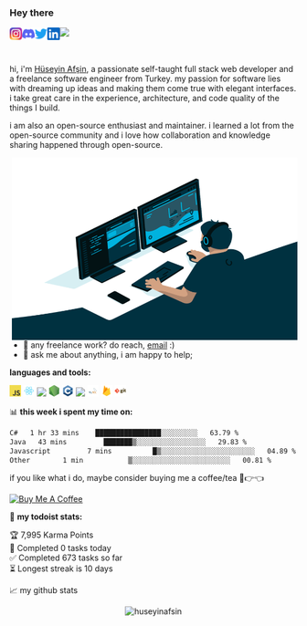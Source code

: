 ### Hey there 
<a href="https://www.instagram.com//">
  <img align="left" alt="Hüseyin Afşin's Instagram" width="22px" src="https://raw.githubusercontent.com/huseyinafsin/huseyinafsin/main/assets/instagram.png" />
</a>
<a href="https://discord.gg/">
  <img align="left" alt="Hüseyin Afşin's Discord" width="22px" src="https://raw.githubusercontent.com/huseyinafsin/huseyinafsin/main/assets/discord.svg" />
</a>
<a href="https://twitter.com/">
  <img align="left" alt="Hüseyin Afşin | Twitter" width="22px" src="https://raw.githubusercontent.com/huseyinafsin/huseyinafsin/main/assets/twitter.svg" />
</a>
<a href="https://www.linkedin.com/in/huseyinafsin/">
  <img align="left" alt="Hüseyin Afşin's LinkedIN" width="22px" src="https://raw.githubusercontent.com/huseyinafsin/huseyinafsin/main/assets/linkedin.svg" />
</a>

![](https://visitor-badge.glitch.me/badge?page_id=huseyinafsin.huseyinafsin)

<br />

hi, i'm [Hüseyin Afşin](https://licanetwork.com/), a passionate self-taught full stack web developer and a freelance software engineer from Turkey. my passion for software lies with dreaming up ideas and making them come true with elegant interfaces. i take great care in the experience, architecture, and code quality of the things I build.

i am also an open-source enthusiast and maintainer. i learned a lot from the open-source community and i love how collaboration and knowledge sharing happened through open-source.


  <img align="right" alt="GIF" src="https://github.com/huseyinafsin/huseyinafsin/blob/main/blob/code.gif?raw=true" width="500" height="320" />
  
- 💼 any freelance work? do reach, [email](mailto:huseyinone@outlook.com) :)
- 💬 ask me about anything, i am happy to help;

**languages and tools:**  

<code><img height="20" src="https://raw.githubusercontent.com/github/explore/80688e429a7d4ef2fca1e82350fe8e3517d3494d/topics/javascript/javascript.png"></code>
<code><img height="20" src="https://raw.githubusercontent.com/github/explore/80688e429a7d4ef2fca1e82350fe8e3517d3494d/topics/react/react.png"></code>
<code><img height="20" src="https://upload.wikimedia.org/wikipedia/commons/thumb/e/ee/.NET_Core_Logo.svg/2048px-.NET_Core_Logo.svg.png"></code>
<code><img height="20" src="https://raw.githubusercontent.com/github/explore/80688e429a7d4ef2fca1e82350fe8e3517d3494d/topics/nodejs/nodejs.png"></code>
<code><img height="20" src="https://raw.githubusercontent.com/github/explore/80688e429a7d4ef2fca1e82350fe8e3517d3494d/topics/cpp/cpp.png"></code>
<code><img height="20" src="https://spring.io/images/projects/spring-boot-7f2e24fb962501672cc91ccd285ed2ba.svg"></code>
<code><img height="20" src="https://raw.githubusercontent.com/github/explore/80688e429a7d4ef2fca1e82350fe8e3517d3494d/topics/mysql/mysql.png"></code>
<code><img height="20" src="https://raw.githubusercontent.com/github/explore/80688e429a7d4ef2fca1e82350fe8e3517d3494d/topics/firebase/firebase.png"></code>
<code><img height="20" src="https://raw.githubusercontent.com/github/explore/80688e429a7d4ef2fca1e82350fe8e3517d3494d/topics/git/git.png"></code>

📊 **this week i spent my time on:**
<!--START_SECTION:waka-->

```text
C#   1 hr 33 mins    ████████████████░░░░░░░░░   63.79 %
Java   43 mins         ███████▒░░░░░░░░░░░░░░░░░   29.83 %
Javascript         7 mins          █▒░░░░░░░░░░░░░░░░░░░░░░░   04.89 %
Other        1 min           ▒░░░░░░░░░░░░░░░░░░░░░░░░   00.81 %
```

<!--END_SECTION:waka-->

if you like what i do, maybe consider buying me a coffee/tea 🥺👉👈

<a href="https://www.buymeacoffee.com/huseyinafsin" target="_blank"><img src="https://cdn.buymeacoffee.com/buttons/v2/default-red.png" alt="Buy Me A Coffee" width="150" ></a>

🚧 **my todoist stats:**
<!-- TODO-IST:START -->
🏆  7,995 Karma Points           
🌸  Completed 0 tasks today           
✅  Completed 673 tasks so far           
⏳  Longest streak is 10 days
<!-- TODO-IST:END -->


📈 my github stats

<p align="center"> <img src="https://github-readme-stats.vercel.app/api?username=huseyinafsin&show_icons=true&theme=gotham" alt="huseyinafsin" />



